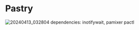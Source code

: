 # Pastry
![20240413_032804](https://github.com/Tail-R/pastry/assets/132870183/e0ef806b-e249-4808-8908-9e23a7c40205)
dependencies:
    inotifywait, pamixer pactl
